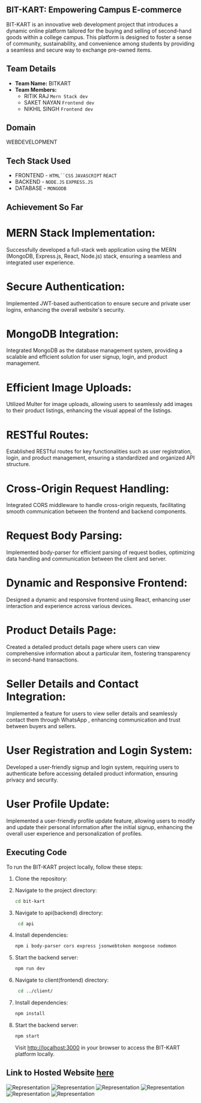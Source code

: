## BIT-KART: Empowering Campus E-commerce
BIT-KART is an innovative web development project that introduces a dynamic online platform tailored for the buying and selling of second-hand goods within a college campus. This platform is designed to foster a sense of community, sustainability, and convenience among students by providing a seamless and secure way to exchange pre-owned items.

## Team Details
- **Team Name:**  BITKART
- **Team Members:**
  - RITIK RAJ  `Mern Stack dev`
  - SAKET NAYAN  `Frontend dev`
  - NIKHIL SINGH  `Frontend dev`

## Domain
   WEBDEVELOPMENT

## Tech Stack Used
- FRONTEND - `HTML``CSS` `JAVASCRIPT` `REACT`
- BACKEND  - `NODE.JS`  `EXPRESS.JS` 
- DATABASE - `MONGODB`


## Achievement So Far
# MERN Stack Implementation:
Successfully developed a full-stack web application using the MERN (MongoDB, Express.js, React, Node.js) stack, ensuring a seamless and integrated user experience.

# Secure Authentication:
Implemented JWT-based authentication to ensure secure and private user logins, enhancing the overall website's security.

# MongoDB Integration:
Integrated MongoDB as the database management system, providing a scalable and efficient solution for user signup, login, and product management.

# Efficient Image Uploads:
Utilized Multer for image uploads, allowing users to seamlessly add images to their product listings, enhancing the visual appeal of the listings.

# RESTful Routes:
Established RESTful routes for key functionalities such as user registration, login, and product management, ensuring a standardized and organized API structure.

# Cross-Origin Request Handling:
Integrated CORS middleware to handle cross-origin requests, facilitating smooth communication between the frontend and backend components.

# Request Body Parsing:
Implemented body-parser for efficient parsing of request bodies, optimizing data handling and communication between the client and server.

# Dynamic and Responsive Frontend:
Designed a dynamic and responsive frontend using React, enhancing user interaction and experience across various devices.

# Product Details Page:
Created a detailed product details page where users can view comprehensive information about a particular item, fostering transparency in second-hand transactions.

# Seller Details and Contact Integration:
Implemented a feature for users to view seller details and seamlessly contact them through WhatsApp , enhancing communication and trust between buyers and sellers.

# User Registration and Login System:
Developed a user-friendly signup and login system, requiring users to authenticate before accessing detailed product information, ensuring privacy and security.

# User Profile Update:
Implemented a user-friendly profile update feature, allowing users to modify and update their personal information after the initial signup, enhancing the overall user experience and personalization of profiles.

##  Executing  Code

To run the BIT-KART project locally, follow these steps:

1. Clone the repository:

2. Navigate to the project directory:

    ```bash
    cd bit-kart
    ```

3. Navigate to api(backend) directory:

    ```bash
     cd api
    ```
4. Install dependencies:

    ```bash
    npm i body-parser cors express jsonwebtoken mongoose nodemon
    ```   
5. Start the backend server:

    ```bash
    npm run dev
    ```
6. Navigate to client(frontend) directory:

    ```bash
     cd ../client/
    ```   
7. Install dependencies:

    ```bash
    npm install
    ```      
8. Start the backend server:

    ```bash
    npm start
    ```
    Visit [http://localhost:3000](http://localhost:3000) in your browser to access the BIT-KART platform locally.


## Link to Hosted Website  [here](https://main--bitkart.netlify.app/)
   
   ![Representation](sample/1.png)
   ![Representation](sample/2.png)
   ![Representation](sample/3.png)
   ![Representation](sample/4.png)
   ![Representation](sample/5.png)
   ![Representation](sample/6.png)

